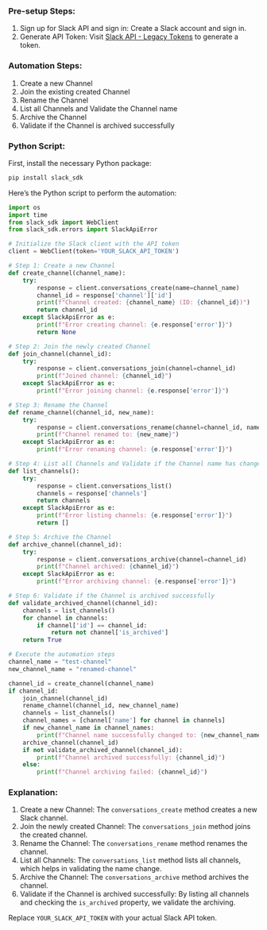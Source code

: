 ### Pre-setup Steps:
1. Sign up for Slack API and sign in: Create a Slack account and sign in.
2. Generate API Token: Visit [Slack API - Legacy Tokens](https://api.slack.com/custom-integrations/legacy-tokens) to generate a token.

### Automation Steps:
1. Create a new Channel
2. Join the existing created Channel
3. Rename the Channel
4. List all Channels and Validate the Channel name
5. Archive the Channel
6. Validate if the Channel is archived successfully

### Python Script:
First, install the necessary Python package:
```bash
pip install slack_sdk
```

Here’s the Python script to perform the automation:

```python
import os
import time
from slack_sdk import WebClient
from slack_sdk.errors import SlackApiError

# Initialize the Slack client with the API token
client = WebClient(token='YOUR_SLACK_API_TOKEN')

# Step 1: Create a new Channel
def create_channel(channel_name):
    try:
        response = client.conversations_create(name=channel_name)
        channel_id = response['channel']['id']
        print(f"Channel created: {channel_name} (ID: {channel_id})")
        return channel_id
    except SlackApiError as e:
        print(f"Error creating channel: {e.response['error']}")
        return None

# Step 2: Join the newly created Channel
def join_channel(channel_id):
    try:
        response = client.conversations_join(channel=channel_id)
        print(f"Joined channel: {channel_id}")
    except SlackApiError as e:
        print(f"Error joining channel: {e.response['error']}")

# Step 3: Rename the Channel
def rename_channel(channel_id, new_name):
    try:
        response = client.conversations_rename(channel=channel_id, name=new_name)
        print(f"Channel renamed to: {new_name}")
    except SlackApiError as e:
        print(f"Error renaming channel: {e.response['error']}")

# Step 4: List all Channels and Validate if the Channel name has changed successfully
def list_channels():
    try:
        response = client.conversations_list()
        channels = response['channels']
        return channels
    except SlackApiError as e:
        print(f"Error listing channels: {e.response['error']}")
        return []

# Step 5: Archive the Channel
def archive_channel(channel_id):
    try:
        response = client.conversations_archive(channel=channel_id)
        print(f"Channel archived: {channel_id}")
    except SlackApiError as e:
        print(f"Error archiving channel: {e.response['error']}")

# Step 6: Validate if the Channel is archived successfully
def validate_archived_channel(channel_id):
    channels = list_channels()
    for channel in channels:
        if channel['id'] == channel_id:
            return not channel['is_archived']
    return True

# Execute the automation steps
channel_name = "test-channel"
new_channel_name = "renamed-channel"

channel_id = create_channel(channel_name)
if channel_id:
    join_channel(channel_id)
    rename_channel(channel_id, new_channel_name)
    channels = list_channels()
    channel_names = [channel['name'] for channel in channels]
    if new_channel_name in channel_names:
        print(f"Channel name successfully changed to: {new_channel_name}")
    archive_channel(channel_id)
    if not validate_archived_channel(channel_id):
        print(f"Channel archived successfully: {channel_id}")
    else:
        print(f"Channel archiving failed: {channel_id}")
```

### Explanation:
1. Create a new Channel: The `conversations_create` method creates a new Slack channel.
2. Join the newly created Channel: The `conversations_join` method joins the created channel.
3. Rename the Channel: The `conversations_rename` method renames the channel.
4. List all Channels: The `conversations_list` method lists all channels, which helps in validating the name change.
5. Archive the Channel: The `conversations_archive` method archives the channel.
6. Validate if the Channel is archived successfully: By listing all channels and checking the `is_archived` property, we validate the archiving.

Replace `YOUR_SLACK_API_TOKEN` with your actual Slack API token.

